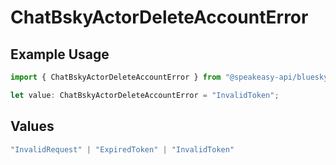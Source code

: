 # ChatBskyActorDeleteAccountError

## Example Usage

```typescript
import { ChatBskyActorDeleteAccountError } from "@speakeasy-api/bluesky/models/errors";

let value: ChatBskyActorDeleteAccountError = "InvalidToken";
```

## Values

```typescript
"InvalidRequest" | "ExpiredToken" | "InvalidToken"
```